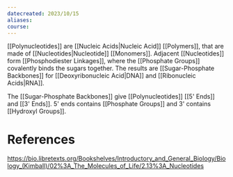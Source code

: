 ```yaml
---
datecreated: 2023/10/15
aliases: 
course:
---
```

[[Polynucleotides]] are [[Nucleic Acids|Nucleic Acid]] [[Polymers]], that are made of [[Nucleotides|Nucleotide]] [[Monomers]]. Adjacent [[Nucleotides]] form [[Phosphodiester Linkages]], where the [[Phosphate Groups]] covalently binds the sugars together. The results are [[Sugar-Phosphate Backbones]] for [[Deoxyribonucleic Acid|DNA]] and [[Ribonucleic Acids|RNA]]. 

The [[Sugar-Phosphate Backbones]] give [[Polynucleotides]] [[5' Ends]] and [[3' Ends]]. 5' ends contains [[Phosphate Groups]] and 3' contains [[Hydroxyl Groups]].

# References

https://bio.libretexts.org/Bookshelves/Introductory_and_General_Biology/Biology_(Kimball)/02%3A_The_Molecules_of_Life/2.13%3A_Nucleotides